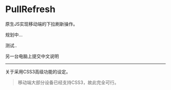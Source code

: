 # PullRefresh

原生JS实现移动端的下拉刷新操作。

规划中...

测试.. 

另一台电脑上提交中文说明

----
关于采用CSS3高级功能的设定。

> 移动端大部分设备已经支持CSS3，故此完全可行。